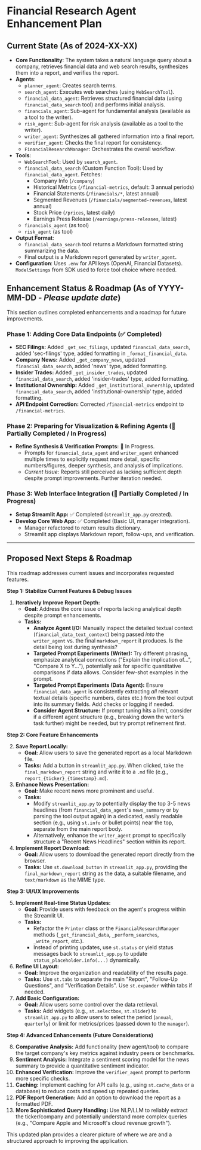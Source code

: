 # Financial Research Agent Enhancement Plan

## Current State (As of 2024-XX-XX)

*   **Core Functionality**: The system takes a natural language query about a company, retrieves financial data and web search results, synthesizes them into a report, and verifies the report.
*   **Agents**:
    *   `planner_agent`: Creates search terms.
    *   `search_agent`: Executes web searches (using `WebSearchTool`).
    *   `financial_data_agent`: Retrieves structured financial data (using `financial_data_search` tool) and performs initial analysis.
    *   `financials_agent`: Sub-agent for fundamental analysis (available as a tool to the writer).
    *   `risk_agent`: Sub-agent for risk analysis (available as a tool to the writer).
    *   `writer_agent`: Synthesizes all gathered information into a final report.
    *   `verifier_agent`: Checks the final report for consistency.
    *   `FinancialResearchManager`: Orchestrates the overall workflow.
*   **Tools**:
    *   `WebSearchTool`: Used by `search_agent`.
    *   `financial_data_search` (Custom Function Tool): Used by `financial_data_agent`. Fetches:
        *   Company Info (`/company`)
        *   Historical Metrics (`/financial-metrics`, default: 3 annual periods)
        *   Financial Statements (`/financials/*`, latest annual)
        *   Segmented Revenues (`/financials/segmented-revenues`, latest annual)
        *   Stock Price (`/prices`, latest daily)
        *   Earnings Press Release (`/earnings/press-releases`, latest)
    *   `financials_agent` (as tool)
    *   `risk_agent` (as tool)
*   **Output Format**:
    *   `financial_data_search` tool returns a Markdown formatted string summarizing the data.
    *   Final output is a Markdown report generated by `writer_agent`.
*   **Configuration**: Uses `.env` for API keys (OpenAI, Financial Datasets). `ModelSettings` from SDK used to force tool choice where needed.

## Enhancement Status & Roadmap (As of YYYY-MM-DD - *Please update date*)

This section outlines completed enhancements and a roadmap for future improvements.

### Phase 1: Adding Core Data Endpoints (✅ Completed)

*   **SEC Filings:** Added `_get_sec_filings`, updated `financial_data_search`, added 'sec-filings' type, added formatting in `_format_financial_data`.
*   **Company News:** Added `_get_company_news`, updated `financial_data_search`, added 'news' type, added formatting.
*   **Insider Trades:** Added `_get_insider_trades`, updated `financial_data_search`, added 'insider-trades' type, added formatting.
*   **Institutional Ownership:** Added `_get_institutional_ownership`, updated `financial_data_search`, added 'institutional-ownership' type, added formatting.
*   **API Endpoint Correction:** Corrected `/financial-metrics` endpoint to `/financial-metrics`.

### Phase 2: Preparing for Visualization & Refining Agents (🚧 Partially Completed / In Progress)

*   **Refine Synthesis & Verification Prompts:** 🚧 In Progress.
    *   Prompts for `financial_data_agent` and `writer_agent` enhanced multiple times to explicitly request more detail, specific numbers/figures, deeper synthesis, and analysis of implications.
    *   *Current Issue:* Reports still perceived as lacking sufficient depth despite prompt improvements. Further iteration needed.

### Phase 3: Web Interface Integration (🚧 Partially Completed / In Progress)

*   **Setup Streamlit App:** ✅ Completed (`streamlit_app.py` created).
*   **Develop Core Web App:** ✅ Completed (Basic UI, manager integration).
    *   Manager refactored to return results dictionary.
    *   Streamlit app displays Markdown report, follow-ups, and verification.

---

## Proposed Next Steps & Roadmap

This roadmap addresses current issues and incorporates requested features.

**Step 1: Stabilize Current Features & Debug Issues**

1.  **Iteratively Improve Report Depth:**
    *   **Goal:** Address the core issue of reports lacking analytical depth despite prompt enhancements.
    *   **Tasks:**
        *   **Analyze Agent I/O:** Manually inspect the detailed textual context (`financial_data_text_context`) being passed *into* the `writer_agent` vs. the final `markdown_report` it produces. Is the detail being lost during synthesis?
        *   **Targeted Prompt Experiments (Writer):** Try different phrasing, emphasize analytical connections ("Explain the implication of...", "Compare X to Y..."), potentially ask for specific quantitative comparisons if data allows. Consider few-shot examples in the prompt.
        *   **Targeted Prompt Experiments (Data Agent):** Ensure `financial_data_agent` is consistently extracting *all* relevant textual details (specific numbers, dates etc.) from the tool output into its summary fields. Add checks or logging if needed.
        *   **Consider Agent Structure:** If prompt tuning hits a limit, consider if a different agent structure (e.g., breaking down the writer's task further) might be needed, but try prompt refinement first.

**Step 2: Core Feature Enhancements**

2.  **Save Report Locally:**
    *   **Goal:** Allow users to save the generated report as a local Markdown file.
    *   **Tasks:** Add a button in `streamlit_app.py`. When clicked, take the `final_markdown_report` string and write it to a `.md` file (e.g., `report_{ticker}_{timestamp}.md`).
3.  **Enhance News Presentation:**
    *   **Goal:** Make recent news more prominent and useful.
    *   **Tasks:**
        *   Modify `streamlit_app.py` to potentially display the top 3-5 news headlines (from `financial_data_agent`'s `news_summary` or by parsing the tool output again) in a dedicated, easily readable section (e.g., using `st.info` or bullet points) near the top, separate from the main report body.
        *   Alternatively, enhance the `writer_agent` prompt to specifically structure a "Recent News Headlines" section within its report.
4.  **Implement Report Download:**
    *   **Goal:** Allow users to download the generated report directly from the browser.
    *   **Tasks:** Use `st.download_button` in `streamlit_app.py`, providing the `final_markdown_report` string as the data, a suitable filename, and `text/markdown` as the MIME type.

**Step 3: UI/UX Improvements**

5.  **Implement Real-time Status Updates:**
    *   **Goal:** Provide users with feedback on the agent's progress within the Streamlit UI.
    *   **Tasks:**
        *   Refactor the `Printer` class or the `FinancialResearchManager` methods (`_get_financial_data`, `_perform_searches`, `_write_report`, etc.).
        *   Instead of printing updates, use `st.status` or yield status messages back to `streamlit_app.py` to update `status_placeholder.info(...)` dynamically.
6.  **Refine UI Layout:**
    *   **Goal:** Improve the organization and readability of the results page.
    *   **Tasks:** Use `st.tabs` to separate the main "Report", "Follow-Up Questions", and "Verification Details". Use `st.expander` within tabs if needed.
7.  **Add Basic Configuration:**
    *   **Goal:** Allow users some control over the data retrieval.
    *   **Tasks:** Add widgets (e.g., `st.selectbox`, `st.slider`) to `streamlit_app.py` to allow users to select the period (`annual`, `quarterly`) or limit for metrics/prices (passed down to the `manager`).

**Step 4: Advanced Enhancements (Future Considerations)**

8.  **Comparative Analysis:** Add functionality (new agent/tool) to compare the target company's key metrics against industry peers or benchmarks.
9.  **Sentiment Analysis:** Integrate a sentiment scoring model for the news summary to provide a quantitative sentiment indicator.
10. **Enhanced Verification:** Improve the `verifier_agent` prompt to perform more specific checks.
11. **Caching:** Implement caching for API calls (e.g., using `st.cache_data` or a database) to reduce costs and speed up repeated queries.
12. **PDF Report Generation:** Add an option to download the report as a formatted PDF.
13. **More Sophisticated Query Handling:** Use NLP/LLM to reliably extract the ticker/company and potentially understand more complex queries (e.g., "Compare Apple and Microsoft's cloud revenue growth").

This updated plan provides a clearer picture of where we are and a structured approach to improving the application. 